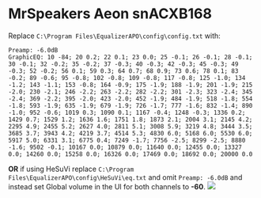 # MrSpeakers Aeon snACXB168
Replace `C:\Program Files\EqualizerAPO\config\config.txt` with:
```
Preamp: -6.0dB
GraphicEQ: 10 -84; 20 0.2; 22 0.1; 23 0.0; 25 -0.1; 26 -0.1; 28 -0.1; 30 -0.1; 32 -0.2; 35 -0.2; 37 -0.3; 40 -0.3; 42 -0.3; 45 -0.3; 49 -0.3; 52 -0.2; 56 0.1; 59 0.3; 64 0.7; 68 0.9; 73 0.6; 78 0.1; 83 -0.2; 89 -0.6; 95 -0.8; 102 -0.8; 109 -0.8; 117 -0.8; 125 -1.0; 134 -1.2; 143 -1.1; 153 -0.8; 164 -0.9; 175 -1.9; 188 -1.9; 201 -1.9; 215 -2.0; 230 -2.1; 246 -2.2; 263 -2.2; 282 -2.2; 301 -2.3; 323 -2.4; 345 -2.4; 369 -2.2; 395 -2.0; 423 -2.0; 452 -1.9; 484 -1.9; 518 -1.8; 554 -1.8; 593 -1.9; 635 -1.9; 679 -1.9; 726 -1.7; 777 -1.6; 832 -1.4; 890 -1.0; 952 -0.6; 1019 0.3; 1090 0.1; 1167 -0.4; 1248 -0.3; 1336 0.2; 1429 0.7; 1529 1.2; 1636 1.6; 1751 1.8; 1873 2.1; 2004 3.1; 2145 4.2; 2295 4.9; 2455 5.2; 2627 4.0; 2811 5.1; 3008 5.9; 3219 4.8; 3444 3.5; 3685 3.7; 3943 4.2; 4219 3.7; 4514 5.3; 4830 6.0; 5168 6.0; 5530 6.0; 5917 5.0; 6331 3.1; 6775 0.4; 7249 -1.7; 7756 -2.5; 8299 -2.5; 8880 -1.6; 9502 -0.1; 10167 0.0; 10879 0.0; 11640 0.0; 12455 0.0; 13327 0.0; 14260 0.0; 15258 0.0; 16326 0.0; 17469 0.0; 18692 0.0; 20000 0.0
```
**OR** if using HeSuVi replace `C:\Program Files\EqualizerAPO\config\HeSuVi\eq.txt` and omit `Preamp: -6.0dB` and instead set Global volume in the UI for both channels to **-60**.
![](https://raw.githubusercontent.com/jaakkopasanen/AutoEq/master/results/Headphone.com/innerfidelity/onear/MrSpeakers%20Aeon%20snACXB168/MrSpeakers%20Aeon%20snACXB168.png)